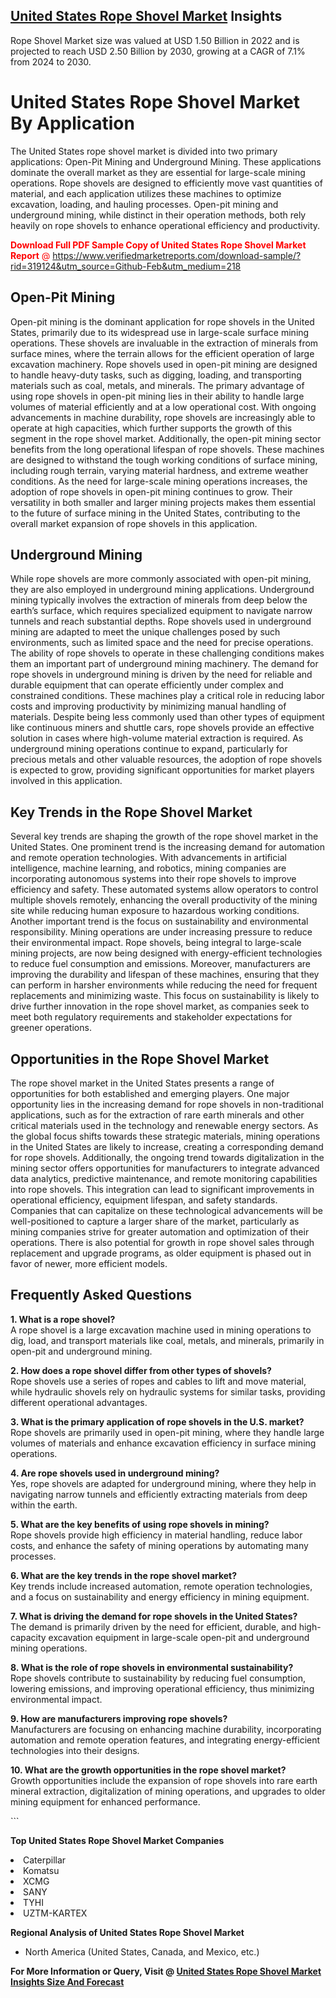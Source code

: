 <h2><a href="https://www.verifiedmarketreports.com/download-sample/?rid=319124&amp;utm_source=Github-Feb&amp;utm_medium=218" target="_blank">United States Rope Shovel Market</a> Insights</h2><p>Rope Shovel Market size was valued at USD 1.50 Billion in 2022 and is projected to reach USD 2.50 Billion by 2030, growing at a CAGR of 7.1% from 2024 to 2030.</p><p> <h1>United States Rope Shovel Market By Application</h1> <p>The United States rope shovel market is divided into two primary applications: Open-Pit Mining and Underground Mining. These applications dominate the overall market as they are essential for large-scale mining operations. Rope shovels are designed to efficiently move vast quantities of material, and each application utilizes these machines to optimize excavation, loading, and hauling processes. Open-pit mining and underground mining, while distinct in their operation methods, both rely heavily on rope shovels to enhance operational efficiency and productivity. <p><span class=""><span style="color: #ff0000;"><strong>Download Full PDF Sample Copy of United States Rope Shovel Market Report</strong> @ </span><a href="https://www.verifiedmarketreports.com/download-sample/?rid=319124&amp;utm_source=Github-Feb&amp;utm_medium=218" target="_blank">https://www.verifiedmarketreports.com/download-sample/?rid=319124&amp;utm_source=Github-Feb&amp;utm_medium=218</a></span></p></p> <h2>Open-Pit Mining</h2> <p>Open-pit mining is the dominant application for rope shovels in the United States, primarily due to its widespread use in large-scale surface mining operations. These shovels are invaluable in the extraction of minerals from surface mines, where the terrain allows for the efficient operation of large excavation machinery. Rope shovels used in open-pit mining are designed to handle heavy-duty tasks, such as digging, loading, and transporting materials such as coal, metals, and minerals. The primary advantage of using rope shovels in open-pit mining lies in their ability to handle large volumes of material efficiently and at a low operational cost. With ongoing advancements in machine durability, rope shovels are increasingly able to operate at high capacities, which further supports the growth of this segment in the rope shovel market. Additionally, the open-pit mining sector benefits from the long operational lifespan of rope shovels. These machines are designed to withstand the tough working conditions of surface mining, including rough terrain, varying material hardness, and extreme weather conditions. As the need for large-scale mining operations increases, the adoption of rope shovels in open-pit mining continues to grow. Their versatility in both smaller and larger mining projects makes them essential to the future of surface mining in the United States, contributing to the overall market expansion of rope shovels in this application.</p> <h2>Underground Mining</h2> <p>While rope shovels are more commonly associated with open-pit mining, they are also employed in underground mining applications. Underground mining typically involves the extraction of minerals from deep below the earth’s surface, which requires specialized equipment to navigate narrow tunnels and reach substantial depths. Rope shovels used in underground mining are adapted to meet the unique challenges posed by such environments, such as limited space and the need for precise operations. The ability of rope shovels to operate in these challenging conditions makes them an important part of underground mining machinery. The demand for rope shovels in underground mining is driven by the need for reliable and durable equipment that can operate efficiently under complex and constrained conditions. These machines play a critical role in reducing labor costs and improving productivity by minimizing manual handling of materials. Despite being less commonly used than other types of equipment like continuous miners and shuttle cars, rope shovels provide an effective solution in cases where high-volume material extraction is required. As underground mining operations continue to expand, particularly for precious metals and other valuable resources, the adoption of rope shovels is expected to grow, providing significant opportunities for market players involved in this application.</p> <h2>Key Trends in the Rope Shovel Market</h2> <p>Several key trends are shaping the growth of the rope shovel market in the United States. One prominent trend is the increasing demand for automation and remote operation technologies. With advancements in artificial intelligence, machine learning, and robotics, mining companies are incorporating autonomous systems into their rope shovels to improve efficiency and safety. These automated systems allow operators to control multiple shovels remotely, enhancing the overall productivity of the mining site while reducing human exposure to hazardous working conditions. Another important trend is the focus on sustainability and environmental responsibility. Mining operations are under increasing pressure to reduce their environmental impact. Rope shovels, being integral to large-scale mining projects, are now being designed with energy-efficient technologies to reduce fuel consumption and emissions. Moreover, manufacturers are improving the durability and lifespan of these machines, ensuring that they can perform in harsher environments while reducing the need for frequent replacements and minimizing waste. This focus on sustainability is likely to drive further innovation in the rope shovel market, as companies seek to meet both regulatory requirements and stakeholder expectations for greener operations.</p> <h2>Opportunities in the Rope Shovel Market</h2> <p>The rope shovel market in the United States presents a range of opportunities for both established and emerging players. One major opportunity lies in the increasing demand for rope shovels in non-traditional applications, such as for the extraction of rare earth minerals and other critical materials used in the technology and renewable energy sectors. As the global focus shifts towards these strategic materials, mining operations in the United States are likely to increase, creating a corresponding demand for rope shovels. Additionally, the ongoing trend towards digitalization in the mining sector offers opportunities for manufacturers to integrate advanced data analytics, predictive maintenance, and remote monitoring capabilities into rope shovels. This integration can lead to significant improvements in operational efficiency, equipment lifespan, and safety standards. Companies that can capitalize on these technological advancements will be well-positioned to capture a larger share of the market, particularly as mining companies strive for greater automation and optimization of their operations. There is also potential for growth in rope shovel sales through replacement and upgrade programs, as older equipment is phased out in favor of newer, more efficient models.</p> <h2>Frequently Asked Questions</h2> <p><strong>1. What is a rope shovel?</strong><br> A rope shovel is a large excavation machine used in mining operations to dig, load, and transport materials like coal, metals, and minerals, primarily in open-pit and underground mining. </p> <p><strong>2. How does a rope shovel differ from other types of shovels?</strong><br> Rope shovels use a series of ropes and cables to lift and move material, while hydraulic shovels rely on hydraulic systems for similar tasks, providing different operational advantages. </p> <p><strong>3. What is the primary application of rope shovels in the U.S. market?</strong><br> Rope shovels are primarily used in open-pit mining, where they handle large volumes of materials and enhance excavation efficiency in surface mining operations. </p> <p><strong>4. Are rope shovels used in underground mining?</strong><br> Yes, rope shovels are adapted for underground mining, where they help in navigating narrow tunnels and efficiently extracting materials from deep within the earth. </p> <p><strong>5. What are the key benefits of using rope shovels in mining?</strong><br> Rope shovels provide high efficiency in material handling, reduce labor costs, and enhance the safety of mining operations by automating many processes. </p> <p><strong>6. What are the key trends in the rope shovel market?</strong><br> Key trends include increased automation, remote operation technologies, and a focus on sustainability and energy efficiency in mining equipment. </p> <p><strong>7. What is driving the demand for rope shovels in the United States?</strong><br> The demand is primarily driven by the need for efficient, durable, and high-capacity excavation equipment in large-scale open-pit and underground mining operations. </p> <p><strong>8. What is the role of rope shovels in environmental sustainability?</strong><br> Rope shovels contribute to sustainability by reducing fuel consumption, lowering emissions, and improving operational efficiency, thus minimizing environmental impact. </p> <p><strong>9. How are manufacturers improving rope shovels?</strong><br> Manufacturers are focusing on enhancing machine durability, incorporating automation and remote operation features, and integrating energy-efficient technologies into their designs. </p> <p><strong>10. What are the growth opportunities in the rope shovel market?</strong><br> Growth opportunities include the expansion of rope shovels into rare earth mineral extraction, digitalization of mining operations, and upgrades to older mining equipment for enhanced performance. </p> ```</p><p><strong>Top United States Rope Shovel Market Companies</strong></p><div data-test-id=""><p><li>Caterpillar</li><li> Komatsu</li><li> XCMG</li><li> SANY</li><li> TYHI</li><li> UZTM-KARTEX</li></p><div><strong>Regional Analysis of&nbsp;United States Rope Shovel Market</strong></div><ul><li dir="ltr"><p dir="ltr">North America&nbsp;(United States, Canada, and Mexico, etc.)</p></li></ul><p><strong>For More Information or Query, Visit @&nbsp;</strong><strong><a href="https://www.verifiedmarketreports.com/product/rope-shovel-market/?utm_source=Github-Feb&amp;utm_medium=218" target="_blank">United States Rope Shovel Market Insights Size And Forecast</a></strong></p></div>
